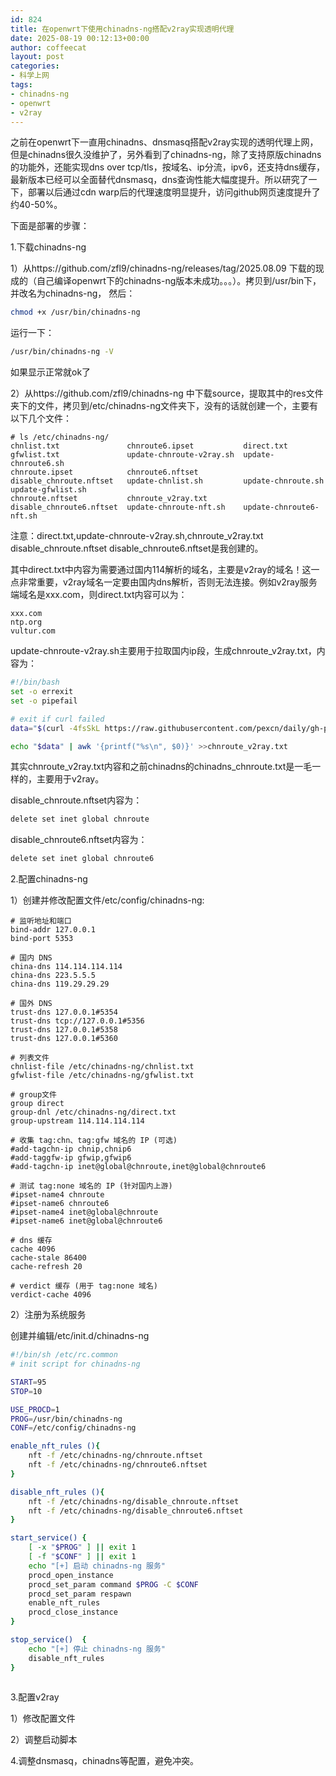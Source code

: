 ```yaml
---
id: 824
title: 在openwrt下使用chinadns-ng搭配v2ray实现透明代理
date: 2025-08-19 00:12:13+00:00
author: coffeecat
layout: post
categories:
- 科学上网
tags:
- chinadns-ng
- openwrt
- v2ray
---
```


之前在openwrt下一直用chinadns、dnsmasq搭配v2ray实现的透明代理上网，但是chinadns很久没维护了，另外看到了chinadns-ng，除了支持原版chinadns的功能外，还能实现dns over tcp/tls，按域名、ip分流，ipv6，还支持dns缓存，最新版本已经可以全面替代dnsmasq，dns查询性能大幅度提升。所以研究了一下，部署以后通过cdn warp后的代理速度明显提升，访问github网页速度提升了约40-50%。

下面是部署的步骤：

1.下载chinadns-ng

1）从https://github.com/zfl9/chinadns-ng/releases/tag/2025.08.09 下载的现成的（自己编译openwrt下的chinadns-ng版本未成功。。。）。拷贝到/usr/bin下，并改名为chinadns-ng，
然后：
```bash
chmod +x /usr/bin/chinadns-ng
```
运行一下：
```bash
/usr/bin/chinadns-ng -V
```
如果显示正常就ok了

2）从https://github.com/zfl9/chinadns-ng 中下载source，提取其中的res文件夹下的文件，拷贝到/etc/chinadns-ng文件夹下，没有的话就创建一个，主要有以下几个文件：

```vim
# ls /etc/chinadns-ng/
chnlist.txt               chnroute6.ipset           direct.txt                gfwlist.txt               update-chnroute-v2ray.sh  update-chnroute6.sh
chnroute.ipset            chnroute6.nftset          disable_chnroute.nftset   update-chnlist.sh         update-chnroute.sh        update-gfwlist.sh
chnroute.nftset           chnroute_v2ray.txt        disable_chnroute6.nftset  update-chnroute-nft.sh    update-chnroute6-nft.sh
```
注意：direct.txt,update-chnroute-v2ray.sh,chnroute_v2ray.txt disable_chnroute.nftset disable_chnroute6.nftset是我创建的。

其中direct.txt中内容为需要通过国内114解析的域名，主要是v2ray的域名！这一点非常重要，v2ray域名一定要由国内dns解析，否则无法连接。例如v2ray服务端域名是xxx.com，则direct.txt内容可以为：

```vim
xxx.com
ntp.org
vultur.com
```
update-chnroute-v2ray.sh主要用于拉取国内ip段，生成chnroute_v2ray.txt，内容为：
```bash
#!/bin/bash
set -o errexit
set -o pipefail

# exit if curl failed
data="$(curl -4fsSkL https://raw.githubusercontent.com/pexcn/daily/gh-pages/chnroute/chnroute.txt)"

echo "$data" | awk '{printf("%s\n", $0)}' >>chnroute_v2ray.txt
```
其实chnroute_v2ray.txt内容和之前chinadns的chinadns_chnroute.txt是一毛一样的，主要用于v2ray。

disable_chnroute.nftset内容为：
```bash
delete set inet global chnroute
```

disable_chnroute6.nftset内容为：
```bash
delete set inet global chnroute6
```

2.配置chinadns-ng

1）创建并修改配置文件/etc/config/chinadns-ng:
```vim
# 监听地址和端口
bind-addr 127.0.0.1
bind-port 5353

# 国内 DNS
china-dns 114.114.114.114
china-dns 223.5.5.5
china-dns 119.29.29.29

# 国外 DNS
trust-dns 127.0.0.1#5354
trust-dns tcp://127.0.0.1#5356
trust-dns 127.0.0.1#5358
trust-dns 127.0.0.1#5360

# 列表文件
chnlist-file /etc/chinadns-ng/chnlist.txt
gfwlist-file /etc/chinadns-ng/gfwlist.txt

# group文件
group direct
group-dnl /etc/chinadns-ng/direct.txt
group-upstream 114.114.114.114

# 收集 tag:chn、tag:gfw 域名的 IP (可选)
#add-tagchn-ip chnip,chnip6
#add-taggfw-ip gfwip,gfwip6
#add-tagchn-ip inet@global@chnroute,inet@global@chnroute6

# 测试 tag:none 域名的 IP (针对国内上游)
#ipset-name4 chnroute
#ipset-name6 chnroute6
#ipset-name4 inet@global@chnroute
#ipset-name6 inet@global@chnroute6

# dns 缓存
cache 4096
cache-stale 86400
cache-refresh 20

# verdict 缓存 (用于 tag:none 域名)
verdict-cache 4096
```



2）注册为系统服务

创建并编辑/etc/init.d/chinadns-ng
```bash
#!/bin/sh /etc/rc.common
# init script for chinadns-ng

START=95
STOP=10

USE_PROCD=1
PROG=/usr/bin/chinadns-ng
CONF=/etc/config/chinadns-ng

enable_nft_rules (){
    nft -f /etc/chinadns-ng/chnroute.nftset
    nft -f /etc/chinadns-ng/chnroute6.nftset
}

disable_nft_rules (){
    nft -f /etc/chinadns-ng/disable_chnroute.nftset
    nft -f /etc/chinadns-ng/disable_chnroute6.nftset
}

start_service() {
    [ -x "$PROG" ] || exit 1
    [ -f "$CONF" ] || exit 1
    echo "[+] 启动 chinadns-ng 服务"
    procd_open_instance
    procd_set_param command $PROG -C $CONF
    procd_set_param respawn
    enable_nft_rules
    procd_close_instance
}

stop_service()  {
    echo "[+] 停止 chinadns-ng 服务"
    disable_nft_rules
}



```


3.配置v2ray

1）修改配置文件

2）调整启动脚本

4.调整dnsmasq，chinadns等配置，避免冲突。
